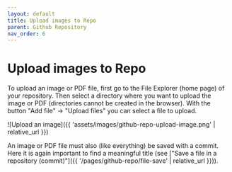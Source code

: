 ```yaml
---
layout: default
title: Upload images to Repo
parent: Github Repository
nav_order: 6
---
```


# Upload images to Repo

To upload an image or PDF file, first go to the File Explorer (home page) of your repository. Then select a directory where you want to upload the image or PDF (directories cannot be created in the browser). With the button "Add file" -> "Upload files" you can select a file to upload.

![Upload an image]({{ 'assets/images/github-repo-upload-image.png' | relative_url }})

An image or PDF file must also (like everything) be saved with a commit. Here it is again important to find a meaningful title (see ["Save a file in a repository (commit)"]({{ '/pages/github-repo/file-save' | relative_url }})).